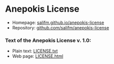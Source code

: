 # Anepokis License

* Homepage: [salifm.github.io/anepokis-license](https://salifm.github.io/anepokis-license)
* Repository: [github.com/salifm/anepokis-license](https://github.com/salifm/anepokis-license)

### Text of the Anepokis License v. 1.0:

* Plain text: [LICENSE.txt](./LICENSE.txt)
* Web page: [LICENSE.html](./LICENSE.html)
